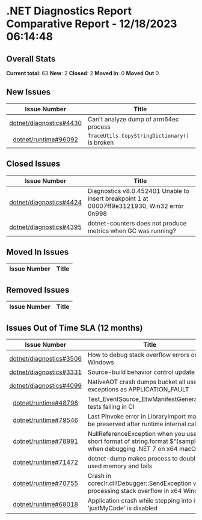 # .NET Diagnostics Report Comparative Report - 12/18/2023 06:14:48

## Overall Stats

**Current total**: 63
**New**: 2
**Closed**: 2
**Moved In**: 0
**Moved Out** 0

## New Issues

| **Issue Number** | **Title** |
| :--------------: | --------- |
| [dotnet/diagnostics#4430](https://github.com/dotnet/diagnostics/issues/4430) | Can't analyze dump of arm64ec process |
| [dotnet/runtime#96092](https://github.com/dotnet/runtime/issues/96092) | `TraceUtils.CopyStringDictionary()` is broken |

## Closed Issues

| **Issue Number** | **Title** |
| :--------------: | --------- |
| [dotnet/diagnostics#4424](https://github.com/dotnet/diagnostics/issues/4424) | Diagnostics v8.0.452401 Unable to insert breakpoint 1 at 00007ff9e3121930, Win32 error 0n998 |
| [dotnet/diagnostics#4395](https://github.com/dotnet/diagnostics/issues/4395) | dotnet-counters does not produce metrics when GC was running? |

## Moved In Issues

| **Issue Number** | **Title** |
| :--------------: | --------- |

## Removed Issues

| **Issue Number** | **Title** |
| :--------------: | --------- |

## Issues Out of Time SLA (12 months)

| **Issue Number** | **Title** |
| :--------------: | --------- |
| [dotnet/diagnostics#3506](https://github.com/dotnet/diagnostics/issues/3506) | How to debug stack overflow errors on Windows |
| [dotnet/diagnostics#3331](https://github.com/dotnet/diagnostics/issues/3331) | Source-build behavior control update |
| [dotnet/diagnostics#4099](https://github.com/dotnet/diagnostics/issues/4099) | NativeAOT crash dumps bucket all user exceptions as APPLICATION_FAULT |
| [dotnet/runtime#48798](https://github.com/dotnet/runtime/issues/48798) | Test_EventSource_EtwManifestGeneration* tests failing in CI |
| [dotnet/runtime#79546](https://github.com/dotnet/runtime/issues/79546) | Last PInvoke error in LibraryImport may not be preserved after runtime internal calls |
| [dotnet/runtime#78991](https://github.com/dotnet/runtime/issues/78991) | NullReferenceException when you use the short format of string.format $"{sample}" when debugging .NET 7 on x64 macOS |
| [dotnet/runtime#71472](https://github.com/dotnet/runtime/issues/71472) | dotnet-dump makes process to double its used memory and fails |
| [dotnet/runtime#70755](https://github.com/dotnet/runtime/issues/70755) | Crash in coreclr.dll!Debugger::SendException while processing stack overflow in x64 Windows |
| [dotnet/runtime#68018](https://github.com/dotnet/runtime/issues/68018) | Application crash while stepping into if 'justMyCode' is disabled |

